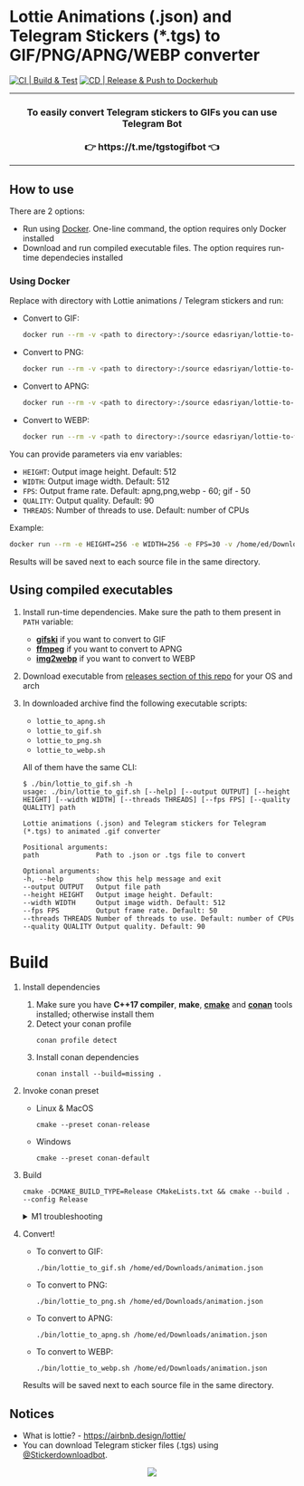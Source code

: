 # Lottie Animations (.json) and Telegram Stickers (*.tgs) to GIF/PNG/APNG/WEBP converter
[![CI | Build & Test](https://github.com/ed-asriyan/lottie-converter/actions/workflows/ci-build-and-test.yml/badge.svg)](https://github.com/ed-asriyan/lottie-converter/actions/workflows/ci-build-and-test.yml)
[![CD | Release & Push to Dockerhub](https://github.com/ed-asriyan/lottie-converter/actions/workflows/cd-release.yml/badge.svg)](https://github.com/ed-asriyan/lottie-converter/actions/workflows/cd-release.yml)


<hr/>
<h3 align="center">
To easily convert Telegram stickers to GIFs you can use Telegram Bot</br></br>👉 https://t.me/tgstogifbot 👈
</h3>
<hr/>

## How to use
There are 2 options:
* Run using [Docker](https://www.docker.com/). One-line command, the option requires only Docker installed
* Download and run compiled executable files. The option requires run-time dependecies installed

### Using Docker
Replace with directory with Lottie animations / Telegram stickers and run:
- Convert to GIF:
  ```bash
  docker run --rm -v <path to directory>:/source edasriyan/lottie-to-gif
  ```
- Convert to PNG:
  ```bash
  docker run --rm -v <path to directory>:/source edasriyan/lottie-to-png
  ```
- Convert to APNG:
  ```bash
  docker run --rm -v <path to directory>:/source edasriyan/lottie-to-apng
  ```
- Convert to WEBP:
  ```bash
  docker run --rm -v <path to directory>:/source edasriyan/lottie-to-webp
  ```

You can provide parameters via env variables:
* `HEIGHT`: Output image height. Default: 512
* `WIDTH`: Output image width. Default: 512
* `FPS`: Output frame rate. Default: apng,png,webp - 60; gif - 50
* `QUALITY`: Output quality. Default: 90
* `THREADS`: Number of threads to use. Default: number of CPUs

Example:
```bash
docker run --rm -e HEIGHT=256 -e WIDTH=256 -e FPS=30 -v /home/ed/Downloads/lottie-animations:/source edasriyan/lottie-to-apng
```

Results will be saved next to each source file in the same directory.

## Using compiled executables
1. Install run-time dependencies. Make sure the path to them present in `PATH` variable:
   - **[gifski](https://gif.ski)** if you want to convert to GIF
   - **[ffmpeg](https://ffmpeg.org)** if you want to convert to APNG
   - **[img2webp](https://developers.google.com/speed/webp/docs/img2webp)** if you want to convert to WEBP
2. Download executable from [releases section of this repo](https://github.com/ed-asriyan/lottie-converter/releases) for your OS and arch
3. In downloaded archive find the following executable scripts:
   - `lottie_to_apng.sh`
   - `lottie_to_gif.sh`
   - `lottie_to_png.sh`
   - `lottie_to_webp.sh`
   
   All of them have the same CLI:
   ```commandline
   $ ./bin/lottie_to_gif.sh -h                       
   usage: ./bin/lottie_to_gif.sh [--help] [--output OUTPUT] [--height HEIGHT] [--width WIDTH] [--threads THREADS] [--fps FPS] [--quality QUALITY] path
 
   Lottie animations (.json) and Telegram stickers for Telegram (*.tgs) to animated .gif converter

   Positional arguments:
   path              Path to .json or .tgs file to convert

   Optional arguments:
   -h, --help        show this help message and exit
   --output OUTPUT   Output file path
   --height HEIGHT   Output image height. Default: 
   --width WIDTH     Output image width. Default: 512
   --fps FPS         Output frame rate. Default: 50
   --threads THREADS Number of threads to use. Default: number of CPUs
   --quality QUALITY Output quality. Default: 90
   ```

# Build
1. Install dependencies
   1. Make sure you have **C++17 compiler**, **make**, **[cmake](https://cmake.org)** and **[conan](https://conan.io)** tools installed; otherwise install them
   2. Detect your conan profile
      ```commandline
      conan profile detect
      ```
   3. Install conan dependencies
      ```commandline
      conan install --build=missing .
      ```
2. Invoke conan preset
      * Linux & MacOS
        ```commandline
        cmake --preset conan-release
        ```
      * Windows
        ```commandline
        cmake --preset conan-default
        ```
3. Build
   ```commandline
   cmake -DCMAKE_BUILD_TYPE=Release CMakeLists.txt && cmake --build . --config Release
   ```
   <details>
       <summary>M1 troubleshooting</summary>
       Run the following command and try again:
   
       echo '#if defined(__ARM_NEON__)
   
       #include "vdrawhelper.h"
    
       void memfill32(uint32_t *dest, uint32_t value, int length)
       {
           memset(dest, value, length);
       }
   
       static void color_SourceOver(uint32_t *dest, int length, uint32_t color, uint32_t alpha)
       {
           int ialpha, i;

           if (alpha != 255) color = BYTE_MUL(color, alpha);
           ialpha = 255 - vAlpha(color);
           for (i = 0; i < length; ++i) dest[i] = color + BYTE_MUL(dest[i], ialpha);
       }
   
       void RenderFuncTable::neon()
       {
           updateColor(BlendMode::Src , color_SourceOver);
       }
       #endif
       ' > _deps/rlottie-src/src/vector/vdrawhelper_neon.cpp
    </details>
4. Convert!
   - To convert to GIF: 
     ```commandline
     ./bin/lottie_to_gif.sh /home/ed/Downloads/animation.json
     ```
   - To convert to PNG: 
     ```commandline
     ./bin/lottie_to_png.sh /home/ed/Downloads/animation.json
     ```
   - To convert to APNG:
     ```commandline
     ./bin/lottie_to_apng.sh /home/ed/Downloads/animation.json
     ```
   - To convert to WEBP: 
     ```commandline
     ./bin/lottie_to_webp.sh /home/ed/Downloads/animation.json
     ```
   Results will be saved next to each source file in the same directory.

## Notices
* What is lottie? - https://airbnb.design/lottie/
* You can download Telegram sticker files (.tgs) using [@Stickerdownloadbot](https://t.me/Stickerdownloadbot).

<div align="center">
<a float="right" href="https://info.flagcounter.com/0hsy"><img src="https://s01.flagcounter.com/count2/0hsy/bg_FFFFFF/txt_000000/border_CCCCCC/columns_4/maxflags_12/viewers_0/labels_0/pageviews_1/flags_0/percent_0"/></a>
</div>
